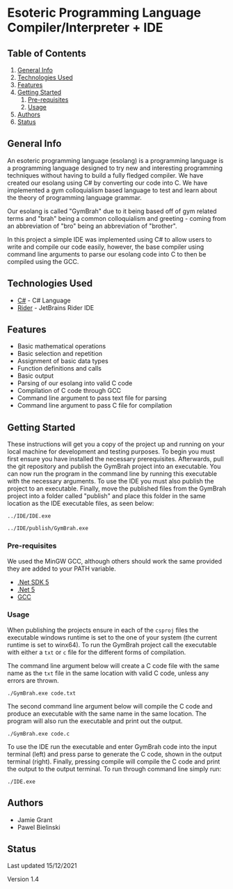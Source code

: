 ﻿# **Esoteric Programming Language Compiler/Interpreter + IDE**

## Table of Contents
1. [General Info](#general-info)
2. [Technologies Used](#technologies-used)
3. [Features](#features)
4. [Getting Started](#getting-started)
    1. [Pre-requisites](#pre-requisites)
    2. [Usage](#usage)
5. [Authors](#authors)
6. [Status](#status)

## General Info
An esoteric programming language (esolang) is a programming language is 
a programming language designed to try new and interesting programming
techniques without having to build a fully fledged compiler. We have 
created our esolang using C# by converting our code into C. We have 
implemented a gym colloquialism based language to test and learn about
the theory of programming language grammar.

Our esolang is called "GymBrah" due to it being based off of gym related
terms and "brah" being a common colloquialism and greeting - coming from
an abbreviation of "bro" being an abbreviation of "brother".

In this project a simple IDE was implemented using C# to allow users to 
write and compile our code easily, however, the base compiler using 
command line arguments to parse our esolang code into C to then be
compiled using the GCC.

## Technologies Used
* [C#](https://docs.microsoft.com/en-us/dotnet/csharp/) - C# Language
* [Rider](https://www.jetbrains.com/rider/) - JetBrains Rider IDE

## Features
* Basic mathematical operations
* Basic selection and repetition
* Assignment of basic data types
* Function definitions and calls
* Basic output
* Parsing of our esolang into valid C code
* Compilation of C code through GCC
* Command line argument to pass text file for parsing
* Command line argument to pass C file for compilation

## Getting Started
These instructions will get you a copy of the project up and running
on your local machine for development and testing purposes. To begin
you must first ensure you have installed the necessary prerequisites.
Afterwards, pull the git repository and publish the GymBrah project 
into an executable. You can now run the program in the command line 
by running this executable with the necessary arguments. To use the 
IDE you must also publish the project to an executable. Finally, 
move the published files from the GymBrah project into a folder called
"publish" and place this folder in the same location as the IDE 
executable files, as seen below:

`../IDE/IDE.exe`

`../IDE/publish/GymBrah.exe`

### Pre-requisites
We used the MinGW GCC, although others should work the same provided
they are added to your PATH variable.

* [.Net SDK 5](https://dotnet.microsoft.com/en-us/download/dotnet/5.0)
* [.Net 5](https://dotnet.microsoft.com/en-us/download/dotnet/5.0)
* [GCC](https://www.mingw-w64.org/)

### Usage

When publishing the projects ensure in each of the `csproj` files the 
executable windows runtime is set to the one of your system (the 
current runtime is set to winx64). To run the GymBrah project call the
executable with either a `txt` or `c` file for the different forms
of compilation.

The command line argument below will create a C code file with the
same name as the `txt` file in the same location with valid C code, 
unless any errors are thrown.

`./GymBrah.exe code.txt`

The second command line argument below will compile the C code and 
produce an executable with the same name in the same location. The
program will also run the executable and print out the output.

`./GymBrah.exe code.c`

To use the IDE run the executable and enter GymBrah code into the 
input terminal (left) and press parse to generate the C code, shown
in the output terminal (right). Finally, pressing compile will compile
the C code and print the output to the output terminal. To run through
command line simply run:

`./IDE.exe`

## Authors

* Jamie Grant
* Pawel Bielinski

## Status

Last updated 15/12/2021

Version 1.4
